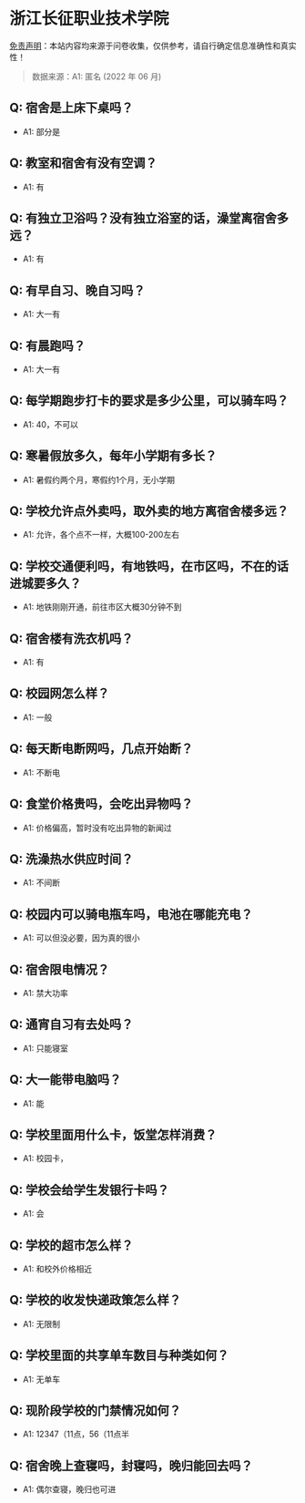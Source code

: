 # 浙江长征职业技术学院

[免责声明](https://colleges.chat/#_3)：本站内容均来源于问卷收集，仅供参考，请自行确定信息准确性和真实性！

> 数据来源：A1: 匿名 (2022 年 06 月)

## Q: 宿舍是上床下桌吗？

- A1: 部分是

## Q: 教室和宿舍有没有空调？

- A1: 有

## Q: 有独立卫浴吗？没有独立浴室的话，澡堂离宿舍多远？

- A1: 有

## Q: 有早自习、晚自习吗？

- A1: 大一有

## Q: 有晨跑吗？

- A1: 大一有

## Q: 每学期跑步打卡的要求是多少公里，可以骑车吗？

- A1: 40，不可以

## Q: 寒暑假放多久，每年小学期有多长？

- A1: 暑假约两个月，寒假约1个月，无小学期

## Q: 学校允许点外卖吗，取外卖的地方离宿舍楼多远？

- A1: 允许，各个点不一样，大概100-200左右

## Q: 学校交通便利吗，有地铁吗，在市区吗，不在的话进城要多久？

- A1: 地铁刚刚开通，前往市区大概30分钟不到

## Q: 宿舍楼有洗衣机吗？

- A1: 有

## Q: 校园网怎么样？

- A1: 一般

## Q: 每天断电断网吗，几点开始断？

- A1: 不断电

## Q: 食堂价格贵吗，会吃出异物吗？

- A1: 价格偏高，暂时没有吃出异物的新闻过

## Q: 洗澡热水供应时间？

- A1: 不间断

## Q: 校园内可以骑电瓶车吗，电池在哪能充电？

- A1: 可以但没必要，因为真的很小

## Q: 宿舍限电情况？

- A1: 禁大功率

## Q: 通宵自习有去处吗？

- A1: 只能寝室

## Q: 大一能带电脑吗？

- A1: 能

## Q: 学校里面用什么卡，饭堂怎样消费？

- A1: 校园卡，

## Q: 学校会给学生发银行卡吗？

- A1: 会

## Q: 学校的超市怎么样？

- A1: 和校外价格相近

## Q: 学校的收发快递政策怎么样？

- A1: 无限制

## Q: 学校里面的共享单车数目与种类如何？

- A1: 无单车

## Q: 现阶段学校的门禁情况如何？

- A1: 12347（11点，56（11点半

## Q: 宿舍晚上查寝吗，封寝吗，晚归能回去吗？

- A1: 偶尔查寝，晚归也可进

